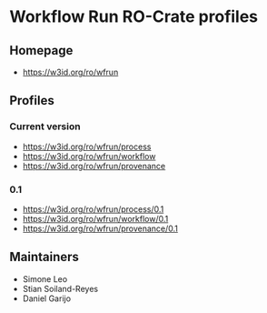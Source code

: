 Workflow Run RO-Crate profiles
==============================

## Homepage

* https://w3id.org/ro/wfrun

## Profiles

### Current version

* https://w3id.org/ro/wfrun/process
* https://w3id.org/ro/wfrun/workflow
* https://w3id.org/ro/wfrun/provenance

### 0.1

* https://w3id.org/ro/wfrun/process/0.1
* https://w3id.org/ro/wfrun/workflow/0.1
* https://w3id.org/ro/wfrun/provenance/0.1

## Maintainers

* Simone Leo
* Stian Soiland-Reyes
* Daniel Garijo